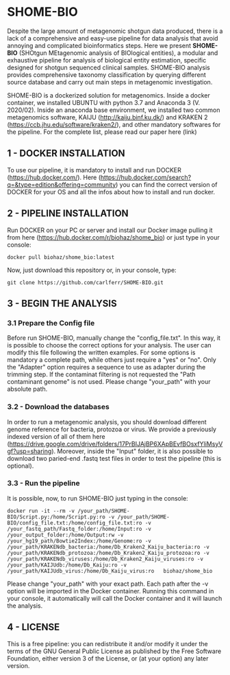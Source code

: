 # SHOME-BIO

Despite the large amount of metagenomic shotgun data produced, there is a lack of a comprehensive and easy-use pipeline for data analysis that avoid annoying and complicated bioinformatics steps. Here we present **SHOME-BIO** (SHOtgun MEtagenomic analysis of BIOlogical entities), a modular and exhaustive pipeline for analysis of biological entity estimation, specific designed for shotgun sequenced clinical samples. SHOME-BIO analysis provides comprehensive taxonomy classification by querying different source database and carry out main steps in metagenomic investigation.

SHOME-BIO is a dockerized solution for metagenomics. Inside a docker container, we installed UBUNTU with python 3.7 and Anaconda 3 (V. 2020/02). Inside an anaconda base environment, we installed two common metagenomics software, KAIJU (http://kaiju.binf.ku.dk/) and KRAKEN 2 (https://ccb.jhu.edu/software/kraken2/), and other mandatory softwares for the pipeline. For the complete list, please read our paper here (link)


## 1 - DOCKER INSTALLATION

To use our pipeline, it is mandatory to install and run DOCKER (https://hub.docker.com/). Here (https://hub.docker.com/search?q=&type=edition&offering=community) you can find the correct version of DOCKER for your OS and all the infos about how to install and run docker. 


## 2 - PIPELINE INSTALLATION

Run DOCKER on your PC or server and  install our Docker image pulling it from here (https://hub.docker.com/r/biohaz/shome_bio) or just type in your console:
```
docker pull biohaz/shome_bio:latest
```

Now, just download this repository or, in your console, type: 

```
git clone https://github.com/carlferr/SHOME-BIO.git
```


## 3 - BEGIN THE ANALYSIS

### 3.1 Prepare the Config file

Before run SHOME-BIO, manually change the "config_file.txt". In this way, it is possible to choose the correct options for your analysis. The user can modify this file following the written examples. For some options is mandatory a complete path, while others just require a "yes" or "no". Only the "Adapter" option requires a sequence to use as adapter during the trimming step.
If the contaminat filtering is not requested the "Path contaminant genome" is not used.
Please change "your_path" with your absolute path.

### 3.2 - Download the databases

In order to run a metagenomic analysis, you should download different genome reference for bacteria, protozoa or virus.
We provide a previously indexed version of all of them here (https://drive.google.com/drive/folders/17PrBIJAjBP6XApBEvfBOsxfYliMsyVgf?usp=sharing). 
Moreover, inside the "Input" folder, it is also possible to download two paried-end .fastq test files in order to test the pipeline (this is optional).

### 3.3 - Run the pipeline

It is possible, now, to run SHOME-BIO just typing in the console:

```
docker run -it --rm -v /your_path/SHOME-BIO/Script.py:/home/Script.py:ro -v /your_path/SHOME-BIO/config_file.txt:/home/config_file.txt:ro -v /your_fastq_path/Fastq_folder:/home/Input:ro -v /your_output_folder:/home/Output:rw -v /your_hg19_path/Bowtie2Index:/home/Genome:ro -v /your_path/KRAKENdb_bacteria:/home/Db_Kraken2_Kaiju_bacteria:ro -v /your_path/KRAKENdb_protozoa:/home/Db_Kraken2_Kaiju_protozoa:ro -v /your_path/KRAKENdb_viruses:/home/Db_Kraken2_Kaiju_viruses:ro -v /your_path/KAIJUdb:/home/Db_Kaiju:ro -v /your_path/KAIJUdb_virus:/home/Db_Kaiju_virus:ro   biohaz/shome_bio
```
Please change "your_path" with your exact path. Each path after the -v option will be imported in the Docker container.
Running this command in your console, it automatically will call the Docker container and it will launch the analysis.

## 4 - LICENSE
This is a free pipeline: you can redistribute it and/or modify it under the terms of the GNU General Public License as published by the Free Software Foundation, either version 3 of the License, or (at your option) any later version.
